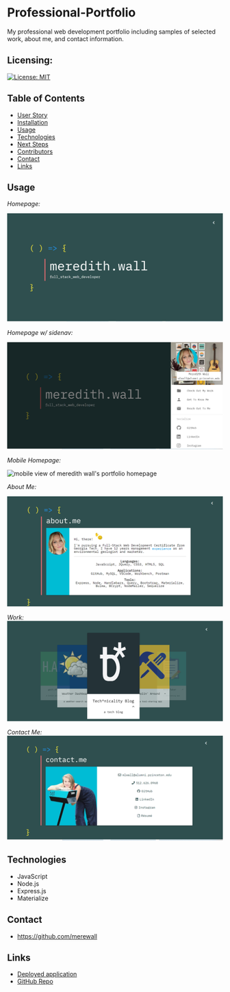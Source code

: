 # Professional-Portfolio

My professional web development portfolio including samples of selected work, about me, and contact information.

## Licensing:

[![License: MIT](https://img.shields.io/badge/License-MIT-yellow.svg)](https://opensource.org/licenses/MIT)

## Table of Contents

- [User Story](#UserStory)
- [Installation](#Installation)
- [Usage](#Usage)
- [Technologies](#Technologies)
- [Next Steps](#Technologies)
- [Contributors](#Contributors)
- [Contact](#Contact)
- [Links](#Links)

## Usage

_Homepage:_

![desktop view of meredith wall's portfolio homepage](./public/assets/images/homepage.png)

_Homepage w/ sidenav:_

![desktop view of meredith wall's portfolio homepage with sidenav](./public/assets/images/homepage-sidenav.PNG)

_Mobile Homepage:_

![mobile view of meredith wall's portfolio homepage](./public/assets/images/mobile-homepage.PNG)

_About Me:_

![desktop view of meredith wall's portfolio about me page](./public/assets/images/about-me.PNG)

_Work:_
![meredith wall's portfolio work page](./public/assets/images/work.PNG)

_Contact Me:_
![meredith wall's portfolio contact me page](./public/assets/images/contact.PNG)

## Technologies

- JavaScript
- Node.js
- Express.js
- Materialize

## Contact

- https://github.com/merewall

## Links

- [Deployed application](https://meredithwall.herokuapp.com/)
- [GitHub Repo](https://github.com/merewall/Professional-Portfolio)
